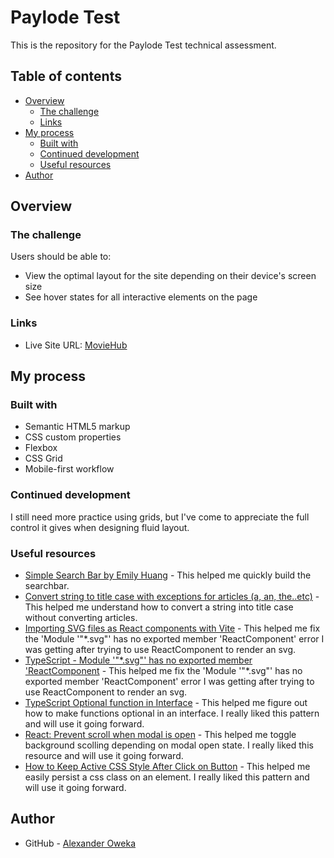 # Paylode Test

This is the repository for the Paylode Test technical assessment.

## Table of contents

- [Overview](#overview)
  - [The challenge](#the-challenge)
  - [Links](#links)
- [My process](#my-process)
  - [Built with](#built-with)
  - [Continued development](#continued-development)
  - [Useful resources](#useful-resources)
- [Author](#author)

## Overview

### The challenge

Users should be able to:

- View the optimal layout for the site depending on their device's screen size
- See hover states for all interactive elements on the page

### Links

- Live Site URL: [MovieHub](https://paylode-products.vercel.app/movies)

## My process

### Built with

- Semantic HTML5 markup
- CSS custom properties
- Flexbox
- CSS Grid
- Mobile-first workflow

### Continued development

I still need more practice using grids, but I've come to appreciate the full control it gives when designing fluid layout.

### Useful resources

- [Simple Search Bar by Emily Huang](https://codepen.io/huange/pen/bGqMqM?editors=1100) - This helped me quickly build the searchbar.
- [Convert string to title case with exceptions for articles (a, an, the..etc)](https://stackoverflow.com/questions/56102451/convert-string-to-title-case-with-exceptions-for-articles-a-an-the-etc) - This helped me understand how to convert a string into title case without converting articles.
- [Importing SVG files as React components with Vite](https://dev.to/cassidoo/importing-svg-files-as-react-components-with-vite-l3n) - This helped me fix the 'Module '"\*.svg"' has no exported member 'ReactComponent' error I was getting after trying to use ReactComponent to render an svg.
- [TypeScript - Module '"\*.svg"' has no exported member 'ReactComponent](https://stackoverflow.com/questions/54121536/typescript-module-svg-has-no-exported-member-reactcomponent) - This helped me fix the 'Module '"\*.svg"' has no exported member 'ReactComponent' error I was getting after trying to use ReactComponent to render an svg.
- [TypeScript Optional function in Interface](https://stackoverflow.com/questions/27522973/typescript-optional-function-in-interface) - This helped me figure out how to make functions optional in an interface. I really liked this pattern and will use it going forward.
- [React: Prevent scroll when modal is open](https://stackoverflow.com/questions/54989513/react-prevent-scroll-when-modal-is-open) - This helped me toggle background scolling depending on modal open state. I really liked this resource and will use it going forward.
- [How to Keep Active CSS Style After Click on Button](https://www.youtube.com/watch?v=zh1xus05Kl8) - This helped me easily persist a css class on an element. I really liked this pattern and will use it going forward.

## Author

- GitHub - [Alexander Oweka](https://www.github.com/AlexOla-NG)
